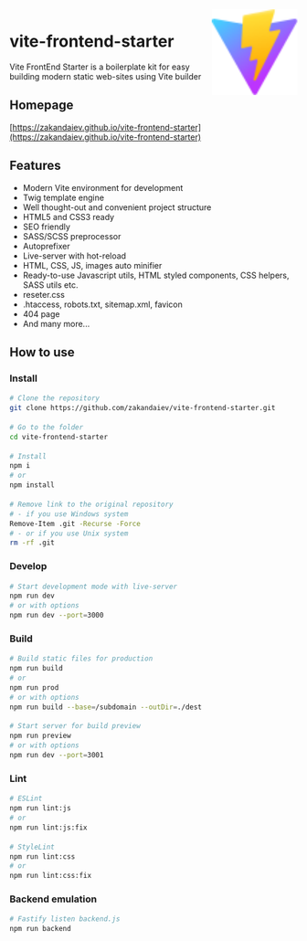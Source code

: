 <img width=150 align="right" src="https://raw.githubusercontent.com/zakandaiev/vite-frontend-starter/main/src/img/vite-logo.svg" alt="Vite Logo">

# vite-frontend-starter

Vite FrontEnd Starter is a boilerplate kit for easy building modern static web-sites using Vite builder

## Homepage
[https://zakandaiev.github.io/vite-frontend-starter](https://zakandaiev.github.io/vite-frontend-starter)

## Features
* Modern Vite environment for development
* Twig template engine
* Well thought-out and convenient project structure
* HTML5 and CSS3 ready
* SEO friendly
* SASS/SCSS preprocessor
* Autoprefixer
* Live-server with hot-reload
* HTML, CSS, JS, images auto minifier
* Ready-to-use Javascript utils, HTML styled components, CSS helpers, SASS utils etc.
* reseter.css
* .htaccess, robots.txt, sitemap.xml, favicon
* 404 page
* And many more...

## How to use

### Install

``` bash
# Clone the repository
git clone https://github.com/zakandaiev/vite-frontend-starter.git

# Go to the folder
cd vite-frontend-starter

# Install
npm i
# or
npm install

# Remove link to the original repository
# - if you use Windows system
Remove-Item .git -Recurse -Force
# - or if you use Unix system
rm -rf .git
```

### Develop

``` bash
# Start development mode with live-server
npm run dev
# or with options
npm run dev --port=3000
```

### Build

``` bash
# Build static files for production
npm run build
# or
npm run prod
# or with options
npm run build --base=/subdomain --outDir=./dest

# Start server for build preview
npm run preview
# or with options
npm run dev --port=3001
```

### Lint

``` bash
# ESLint
npm run lint:js
# or
npm run lint:js:fix

# StyleLint
npm run lint:css
# or
npm run lint:css:fix
```

### Backend emulation

``` bash
# Fastify listen backend.js
npm run backend
```
